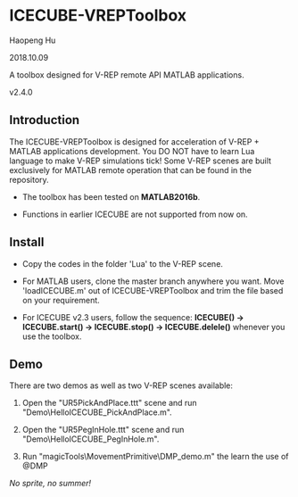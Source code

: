 # ICECUBE-VREPToolbox

Haopeng Hu

2018.10.09

A toolbox designed for V-REP remote API MATLAB applications.

v2.4.0

## Introduction

The ICECUBE-VREPToolbox is designed for acceleration of V-REP + MATLAB applications development. You DO NOT have to learn Lua language to make V-REP simulations tick! Some V-REP scenes are built exclusively for MATLAB remote operation that can be found in the repository.

- The toolbox has been tested on **MATLAB2016b**.

- Functions in earlier ICECUBE are not supported from now on.

## Install

- Copy the codes in the folder 'Lua' to the V-REP scene.

- For MATLAB users, clone the master branch anywhere you want. Move 'loadICECUBE.m' out of ICECUBE-VREPToolbox and trim the file based on your requirement.

- For ICECUBE v2.3 users, follow the sequence: **ICECUBE() -> ICECUBE.start() -> ICECUBE.stop() -> ICECUBE.delele()** whenever you use the toolbox.


## Demo

There are two demos as well as two V-REP scenes available:

 1. Open the "UR5PickAndPlace.ttt" scene and run "Demo\HelloICECUBE_PickAndPlace.m".

 2. Open the "UR5PegInHole.ttt" scene and run "Demo\HelloICECUBE_PegInHole.m".

 3. Run "magicTools\MovementPrimitive\DMP_demo.m" the learn the use of @DMP

 *No sprite, no summer!*